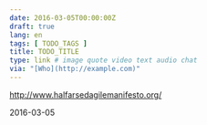 ```yaml
---
date: 2016-03-05T00:00:00Z
draft: true
lang: en
tags: [ TODO_TAGS ]
title: TODO_TITLE
type: link # image quote video text audio chat
via: "[Who](http://example.com)"
---
```


<http://www.halfarsedagilemanifesto.org/>

2016-03-05



